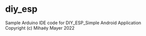 # diy_esp
Sample Arduino IDE code for DIY_ESP_Simple Android Application
Copyright (c) Mihaéy Mayer 2022
